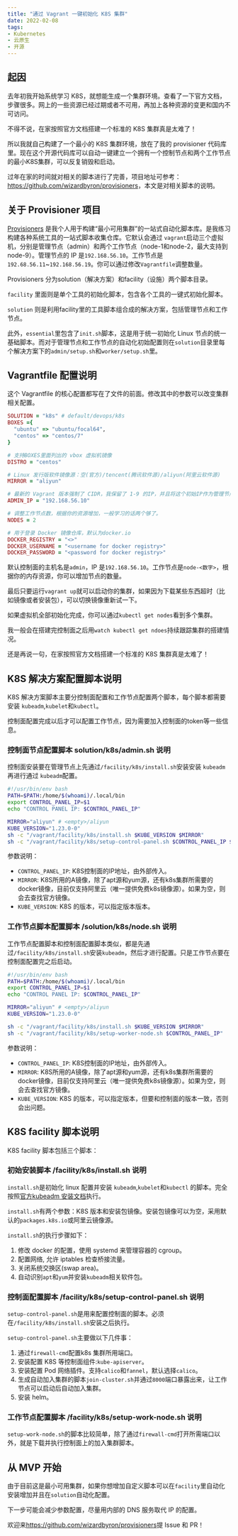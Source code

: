 ```yaml
---
title: "通过 Vagrant 一键初始化 K8S 集群"
date: 2022-02-08
tags:
- Kubernetes
- 云原生
- 开源
---
```

## 起因

去年初我开始系统学习 K8S，就想能生成一个集群环境。查看了一下官方文档，步骤很多。网上的一些资源已经过期或者不可用，再加上各种资源的变更和国内不可访问。

不得不说，在家按照官方文档搭建一个标准的 K8S 集群真是太难了！

所以我就自己构建了一个最小的 K8S 集群环境，放在了我的 provisioner 代码库里。现在这个开源代码库可以自动一键建立一个拥有一个控制节点和两个工作节点的最小K8S集群，可以反复销毁和启动。

过年在家的时间就对相关的脚本进行了完善，项目地址可参考：<https://github.com/wizardbyron/provisioners>，本文是对相关脚本的说明。

## 关于 Provisioner 项目

[Provisioners](https://github.com/wizardbyron/provisioners) 是我个人用于构建“最小可用集群”的一站式自动化脚本库。是我练习构建各种系统工具的一站式脚本收集仓库。它默认会通过 `vagrant`启动三个虚拟机，分别是管理节点（admin）和两个工作节点（node-1和node-2，最大支持到node-9）。管理节点的 IP 是`192.168.56.10`。工作节点是`192.68.56.11`~`192.168.56.19`。你可以通过修改`Vagrantfile`调整数量。

Provisioners 分为solution（解决方案）和facility（设施）两个脚本目录。

`facility` 里面则是单个工具的初始化脚本，包含各个工具的一键式初始化脚本。

`solution` 则是利用facility里的工具脚本组合成的解决方案，包括管理节点和工作节点。

此外，`essential`里包含了`init.sh`脚本，这是用于统一初始化 Linux 节点的统一基础脚本。而对于管理节点和工作节点的自动化初始配置则在`solution`目录里每个解决方案下的`admin/setup.sh`和`worker/setup.sh`里。

## Vagrantfile 配置说明

这个 Vagrantfile 的核心配置都写在了文件的前面。修改其中的参数可以改变集群相关配置。

```Ruby
SOLUTION = "k8s" # default/devops/k8s
BOXES ={
  "ubuntu" => "ubuntu/focal64",
  "centos" => "centos/7"
}

# 支持BOXES里面列出的 vbox 虚拟机镜像
DISTRO = "centos" 

# Linux 发行版软件镜像源：空(官方)/tencent(腾讯软件源)/aliyun(阿里云软件源)
MIRROR = "aliyun" 

# 最新的 Vagrant 版本强制了 CIDR，我保留了 1-9 的IP，并且将这个初始IP作为管理节点IP
ADMIN_IP = "192.168.56.10" 

# 调整工作节点数，根据你的资源增加，一般学习的话两个够了。
NODES = 2 

# 用于登录 Docker 镜像仓库，默认为docker.io
DOCKER_REGISTRY = "<>"
DOCKER_USERNAME = "<username for docker registry>"
DOCKER_PASSWORD = "<password for docker registry>"

```

默认控制面的主机名是`admin`，IP 是`192.168.56.10`。工作节点是`node-<数字>`，根据你的内存资源，你可以增加节点的数量。

最后只要运行`vagrant up`就可以启动你的集群，如果因为下载某些东西超时（比如镜像或者安装包），可以切换镜像重新试一下。

如果虚拟机全部初始化完成，你可以通过`kubectl get nodes`看到多个集群。

我一般会在搭建完控制面之后用`watch kubectl get ndoes`持续跟踪集群的搭建情况。

还是再说一句，在家按照官方文档搭建一个标准的 K8S 集群真是太难了！

## K8S 解决方案配置脚本说明

K8S 解决方案脚本主要分控制面配置和工作节点配置两个脚本，每个脚本都需要安装 `kubeadm`,`kubelet`和`kubectl`。

控制面配置完成以后才可以配置工作节点，因为需要加入控制面的token等一些信息。

### 控制面节点配置脚本 solution/k8s/admin.sh 说明

控制面安装要在管理节点上先通过`/facility/k8s/install.sh`安装安装 `kubeadm` 再进行通过 `kubeadm`配置。

```sh
#!/usr/bin/env bash
PATH=$PATH:/home/$(whoami)/.local/bin
export CONTROL_PANEL_IP=$1
echo "CONTROL PANEL IP: $CONTROL_PANEL_IP"

MIRROR="aliyun" # <empty>/aliyun
KUBE_VERSION="1.23.0-0"
sh -c "/vagrant/facility/k8s/install.sh $KUBE_VERSION $MIRROR"
sh -c "/vagrant/facility/k8s/setup-control-panel.sh $CONTROL_PANEL_IP $MIRROR"
```

参数说明：

- `CONTROL_PANEL_IP`: K8S控制面的IP地址，由外部传入。
- `MIRROR`: K8S所用的A镜像，除了apt源和yum源，还有k8s集群所需要的docker镜像，目前仅支持阿里云（唯一提供免费k8s镜像源）。如果为空，则会去查找官方镜像。
- `KUBE_VERSION`: K8S 的版本，可以指定版本版本。

### 工作节点脚本配置脚本  /solution/k8s/node.sh 说明

工作节点配置脚本和控制面配置脚本类似，都是先通过`/facility/k8s/install.sh`安装`kubeadm`，然后才进行配置。只是工作节点要在控制面配置完之后启动。

```sh
#!/usr/bin/env bash
PATH=$PATH:/home/$(whoami)/.local/bin
export CONTROL_PANEL_IP=$1
echo "CONTROL PANEL IP: $CONTROL_PANEL_IP"

MIRROR="aliyun" # <empty>/aliyun
KUBE_VERSION="1.23.0-0"

sh -c "/vagrant/facility/k8s/install.sh $KUBE_VERSION $MIRROR"
sh -c "/vagrant/facility/k8s/setup-worker-node.sh $CONTROL_PANEL_IP"
```

参数说明：

- `CONTROL_PANEL_IP`: K8S控制面的IP地址，由外部传入。
- `MIRROR`: K8S所用的A镜像，除了apt源和yum源，还有k8s集群所需要的docker镜像，目前仅支持阿里云（唯一提供免费k8s镜像源）。如果为空，则会去查找官方镜像。
- `KUBE_VERSION`: K8S 的版本，可以指定版本，但要和控制面的版本一致，否则会出问题。

## K8S facility 脚本说明

K8S facility 脚本包括三个脚本：

### 初始安装脚本 /facility/k8s/install.sh 说明

`install.sh`是初始化 linux 配置并安装 `kubeadm`,`kubelet`和`kubectl` 的脚本。完全按照[官方kubeadm 安装文档](https://kubernetes.io/zh/docs/setup/production-environment/tools/kubeadm/install-kubeadm/)执行。

`install.sh`有两个参数：K8S 版本和安装包镜像。安装包镜像可以为空，采用默认的`packages.k8s.io`或阿里云镜像源。

`install.sh`的执行步骤如下：

1. 修改 docker 的配置，使用 systemd 来管理容器的 cgroup。
2. 配置网络, 允许 iptables 检查桥接流量。
3. 关闭系统交换区(swap area)。
4. 自动识别`apt`和`yum`并安装`kubeadm`相关软件包。

### 控制面配置脚本 /facility/k8s/setup-control-panel.sh 说明

`setup-control-panel.sh`是用来配置控制面的脚本。必须在`/facility/k8s/install.sh`安装之后执行。

`setup-control-panel.sh`主要做以下几件事：

1. 通过`firewall-cmd`配置k8s 集群所用端口。
2. 安装配置 K8S 等控制面组件:`kube-apiserver`。
3. 安装配置 Pod 网络插件。支持`calico`和`fannel`，默认选择`calico`。
4. 生成自动加入集群的脚本`join-cluster.sh`并通过`8000`端口暴露出来，让工作节点可以启动后自动加入集群。
5. 安装 helm。

### 工作节点配置脚本 /facility/k8s/setup-work-node.sh 说明

`setup-work-node.sh`的脚本比较简单，除了通过`firewall-cmd`打开所需端口以外，就是下载并执行控制面上的加入集群脚本。

## 从 MVP 开始

由于目前这是最小可用集群，如果你想增加自定义脚本可以在`facility`里自动化安装增加并且在`solution`自动化配置。

下一步可能会减少参数配置，尽量用内部的 DNS 服务取代 IP 的配置。

欢迎来<https://github.com/wizardbyron/provisioners>提 Issue 和 PR！
